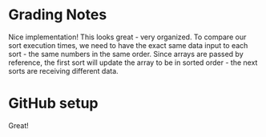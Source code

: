 # Grading Notes

Nice implementation! This looks great - very organized.
To compare our sort execution times, we need to have the exact same data input to each sort - the same numbers in the same order.
Since arrays are passed by reference, the first sort will update the array to be in sorted order - the next sorts are receiving different
data.

# GitHub setup 

Great!

